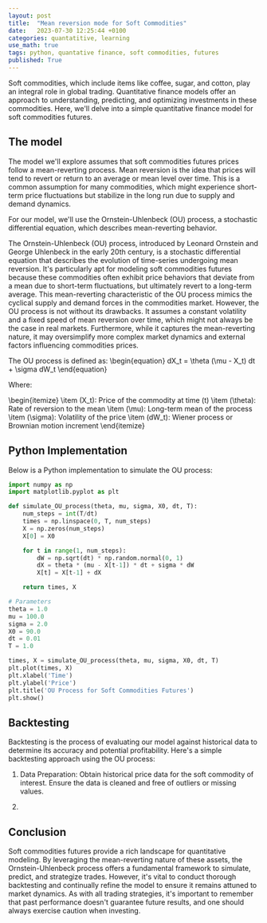 ```yaml
---
layout: post
title:  "Mean reversion mode for Soft Commodities"
date:   2023-07-30 12:25:44 +0100
categories: quantatitive, learning
use_math: true
tags: python, quantative finance, soft commodities, futures
published: True
---
```


Soft commodities, which include items like coffee, sugar, and cotton, play an integral role in global trading. Quantitative finance models offer an approach to understanding, predicting, and optimizing investments in these commodities. Here, we'll delve into a simple quantitative finance model for soft commodities futures.

## The model

The model we'll explore assumes that soft commodities futures prices follow a mean-reverting process. Mean reversion is the idea that prices will tend to revert or return to an average or mean level over time. This is a common assumption for many commodities, which might experience short-term price fluctuations but stabilize in the long run due to supply and demand dynamics.

For our model, we'll use the Ornstein-Uhlenbeck (OU) process, a stochastic differential equation, which describes mean-reverting behavior.

The Ornstein-Uhlenbeck (OU) process, introduced by Leonard Ornstein and George Uhlenbeck in the early 20th century, is a stochastic differential equation that describes the evolution of time-series undergoing mean reversion. It's particularly apt for modeling soft commodities futures because these commodities often exhibit price behaviors that deviate from a mean due to short-term fluctuations, but ultimately revert to a long-term average. This mean-reverting characteristic of the OU process mimics the cyclical supply and demand forces in the commodities market. However, the OU process is not without its drawbacks. It assumes a constant volatility and a fixed speed of mean reversion over time, which might not always be the case in real markets. Furthermore, while it captures the mean-reverting nature, it may oversimplify more complex market dynamics and external factors influencing commodities prices.

The OU process is defined as:
\begin{equation}
dX_t = \theta (\mu - X_t) dt + \sigma dW_t
\end{equation}

Where:

\begin{itemize}
    \item \(X_t\): Price of the commodity at time \(t\)
    \item \(\theta\): Rate of reversion to the mean
    \item \(\mu\): Long-term mean of the process
    \item \(\sigma\): Volatility of the price
    \item \(dW_t\): Wiener process or Brownian motion increment
\end{itemize}

## Python Implementation

Below is a Python implementation to simulate the OU process:

```python
import numpy as np
import matplotlib.pyplot as plt

def simulate_OU_process(theta, mu, sigma, X0, dt, T):
    num_steps = int(T/dt)
    times = np.linspace(0, T, num_steps)
    X = np.zeros(num_steps)
    X[0] = X0

    for t in range(1, num_steps):
        dW = np.sqrt(dt) * np.random.normal(0, 1)
        dX = theta * (mu - X[t-1]) * dt + sigma * dW
        X[t] = X[t-1] + dX

    return times, X

# Parameters
theta = 1.0
mu = 100.0
sigma = 2.0
X0 = 90.0
dt = 0.01
T = 1.0

times, X = simulate_OU_process(theta, mu, sigma, X0, dt, T)
plt.plot(times, X)
plt.xlabel('Time')
plt.ylabel('Price')
plt.title('OU Process for Soft Commodities Futures')
plt.show()
```

## Backtesting

Backtesting is the process of evaluating our model against historical data to determine its accuracy and potential profitability. Here's a simple backtesting approach using the OU process:

1. Data Preparation: Obtain historical price data for the soft commodity of interest. Ensure the data is cleaned and free of outliers or missing values.

2. 

## Conclusion

Soft commodities futures provide a rich landscape for quantitative modeling. By leveraging the mean-reverting nature of these assets, the Ornstein-Uhlenbeck process offers a fundamental framework to simulate, predict, and strategize trades. However, it's vital to conduct thorough backtesting and continually refine the model to ensure it remains attuned to market dynamics. As with all trading strategies, it's important to remember that past performance doesn't guarantee future results, and one should always exercise caution when investing.

